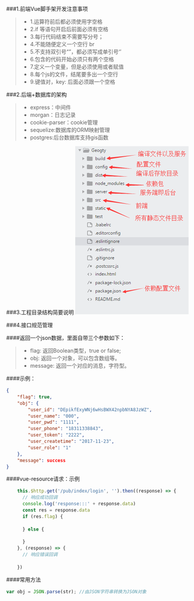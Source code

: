 ###1.前端Vue脚手架开发注意事项

 > * 1.运算符前后都必须使用字空格
 > * 2.if 等语句开启后前面必须有空格
 > * 3.每行代码结束不需要写分号；
 > * 4.不能随便定义一个空行  br
 > * 5.不支持双引号“”，都必须写成单引号‘’
 > * 6.包含的代码开始必须只有两个空格
 > * 7.定义一个变量，但是必须使用或者赋值
 > * 8.每个js的文件，结尾要多出一个空行
 > * 9.键值对，key: 后面必须跟一个空格
 
 
 ###2.后端+数据库的架构
 
 >* express：中间件
 >* morgan：日志记录
 >* cookie-parser：cookie管理
 >* sequelize:数据库的ORM映射管理
 >* postgres:后台数据库支持gis函数
 
###3.工程目录结构简要说明
![](/assets/QQ图片20171204163951.png)

###4.接口规范管理

####返回一个json数据，里面自带三个参数如下：
>* flag: 返回Boolean类型，true or false;
>* obj: 返回一个对象，可以包含数组等。
>* message: 返回一个对应的消息，字符型。

####示例：
```json
{
    "flag": true,
    "obj": {
        "user_id": "DEpikfExyWNj6wHsBWX42npbNYA8JzWZ",
        "user_name": "000",
        "user_pwd": "1111",
        "user_phone": "18311338843",
        "user_token": "2222",
        "user_createtime": "2017-11-23",
        "user_role": "1"
    },
    "message": success
}
```
####vue-resource请求：示例
```js
    this.$http.get('/pub/index/login', '').then((response) => {
      // 响应成功回调
      console.log('response:::' + response.data)
      const res = response.data
      if (res.flag) {
      
      } else {
	
      }
    }, (response) => {
      // 响应错误回调
      
    })
```
####常用方法
```js
var obj = JSON.parse(str); //由JSON字符串转换为JSON对象
```







 

